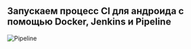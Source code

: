 ## Запускаем процесс CI для андроида с помощью Docker, Jenkins и Pipeline

![Pipeline](https://github.com/maddevsio/publications/pipeline-android/img/pipeline.png)
